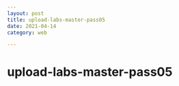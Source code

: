 ```yaml
---
layout: post
title: upload-labs-master-pass05
date: 2021-04-14
category: web

---
```


# upload-labs-master-pass05